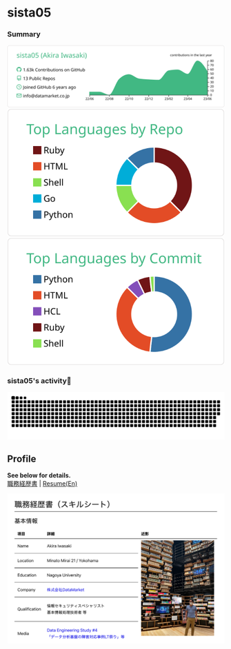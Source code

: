 # sista05

### Summary

[![](https://raw.githubusercontent.com/sista05/sista05/master/profile-summary-card-output/vue/0-profile-details.svg)](https://github.com/vn7n24fzkq/github-profile-summary-cards)
[![](https://raw.githubusercontent.com/sista05/sista05/master/profile-summary-card-output/vue/1-repos-per-language.svg)](https://github.com/vn7n24fzkq/github-profile-summary-cards)
[![](https://raw.githubusercontent.com/sista05/sista05/master/profile-summary-card-output/vue/2-most-commit-language.svg)](https://github.com/vn7n24fzkq/github-profile-summary-cards)


### sista05's activity🌵 

![github-contribution-grid-snake](https://raw.githubusercontent.com/sista05/sista05/master/img/snake.svg)

## Profile

**See below for details.**<br>
[職務経歴書](https://github.com/sista05/Curriculum-Vitae) | [Resume(En)](https://datamarket.co.jp/Resume.pdf)

![CurriculumVitae](img/CurriculumVitae.png)
